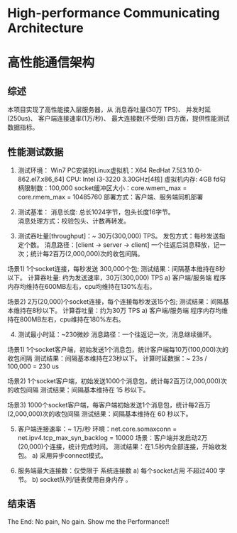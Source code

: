 # High-performance Communicating Architecture #
# 高性能通信架构 #

## 综述 ##
 本项目实现了高性能接入层服务器，从
   消息吞吐量(30万 TPS)、     并发时延(250us)、
   客户端连接速率(1万/秒)、   最大连接数(不受限)
 四方面，提供性能测试数据指标。

## 性能测试数据 ##
1) 测试环境：
 Win7 PC安装的Linux虚拟机：X64 RedHat 7.5[3.10.0-862.el7.x86_64]
 CPU: Intel i3-3220 3.30GHz[4核]
 虚拟机内存: 4GB
 fd句柄限制数：100,000
 socket缓冲区大小：core.wmem_max = core.rmem_max = 10485760
 部署方式：客户端、服务端同机部署

2) 测试基准：
 消息长度: 总长1024字节，包头长度16字节。  
 消息处理方式：校验包头、计数再转发。
 
 
3) 测试吞吐量[throughput]：~ 30万(300,000) TPS。
 发包方式：每秒发送指定个数。
 消息路径：[client -> server -> client]
  一个往返后消息释放，记一次；统计每2百万(2,000,000)次的收包间隔。

 场景1) 1个socket连接，每秒发送 300,000个包;
 测试结果：间隔基本维持在8秒以下。
 计算吞吐量: 约为发送速率，30万(300,000) TPS
   a) 客户端/服务端 程序内存均维持在600MB左右，cpu均维持在130%左右。

 场景2) 2万(20,000)个socket连接，每个连接每秒发送15个包;
 测试结果：间隔基本维持在8秒以下。
 计算吞吐量：约为30万 TPS
   a) 客户端/服务端 程序内存均维持在800MB左右，cpu维持在180%左右。

4) 测试最小时延：~230微妙
 消息路径：一个往返记一次，消息继续循环。
 
 场景1) 1个socket客户端，初始发送1个消息包，统计客户端每10万(100,000)次的收包间隔
  测试结果：间隔基本维持在23秒以下。
  计算时延数据：~ 23s / 100,000 = 230 us
  
 场景2) 1个socket客户端，初始发送1000个消息包，统计每2百万(2,000,000)次的收包间隔
  测试结果：间隔基本维持在 15 秒以下。
 
 场景3) 1000个socket客户端，每客户端初始发送1个消息包，统计每2百万(2,000,000)次的收包间隔
  测试结果：间隔基本维持在 60 秒以下。
  
5) 客户端连接速率：~ 1万/秒
  环境：net.core.somaxconn = net.ipv4.tcp_max_syn_backlog = 10000
  场景：客户端并发启动2万(20,000)个连接，统计完成时间。
  测试结果：在1.5秒内全部连接，开始收发包。
  a) 采用异步connect模式。

6) 服务端最大连接数：仅受限于 系统连接数 
  a) 每个socket占用 不超过400 字节。
  b) socket队列/链表使用自身内存 。
 
## 结束语 ##   
 The End: No pain, No gain. Show me the Performance!!  
 
 
                               
